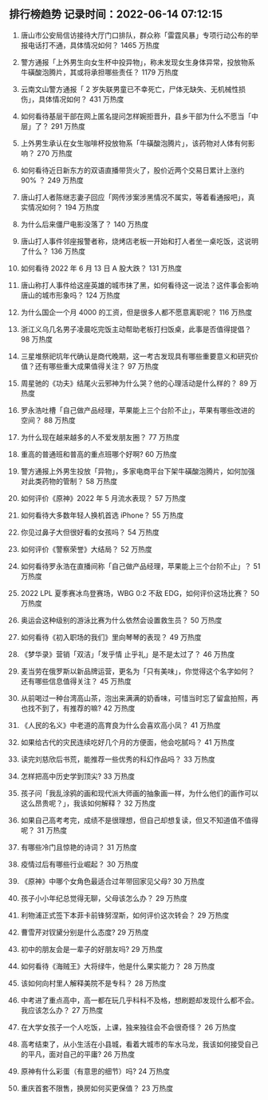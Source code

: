 
## 排行榜趋势 记录时间：2022-06-14 07:12:15
  
  1. 唐山市公安局信访接待大厅门口排队，群众称「雷霆风暴」专项行动公布的举报电话打不通，具体情况如何？ 1465 万热度
    
  2. 警方通报「上外男生向女生杯中投异物」，称未发现女生身体异常，投放物系牛磺酸泡腾片，其或将承担哪些责任？ 1179 万热度
    
  3. 云南文山警方通报「 2 岁失联男童已不幸死亡，尸体无缺失、无机械性损伤」，具体情况如何？ 431 万热度
    
  4. 如何看待基层干部在网上匿名提问怎样婉拒晋升，县乡干部为什么不愿当「中层」了？ 291 万热度
    
  5. 上外男生承认在女生咖啡杯投放物系「牛磺酸泡腾片」，该药物对人体有何影响？ 270 万热度
    
  6. 如何看待近日新东方的双语直播带货火了，股价近两个交易日累计上涨约 90% ？ 249 万热度
    
  7. 唐山打人者陈继志妻子回应「网传涉案涉黑情况不属实，等着看通报吧」，真实情况如何？ 194 万热度
    
  8. 为什么后来僵尸电影没落了？ 140 万热度
    
  9. 唐山打人事件邻座报警者称，烧烤店老板一开始和打人者坐一桌吃饭，这说明了什么？ 136 万热度
    
  10. 如何看待 2022 年 6 月 13 日 A 股大跌？ 131 万热度
    
  11. 唐山称打人事件给这座英雄的城市抹了黑，如何看待这一说法？这件事会影响唐山的城市形象吗？ 124 万热度
    
  12. 为什么国企一个月 4000 的工资，但是很多人都不愿意离职呢？ 116 万热度
    
  13. 浙江义乌几名男子凌晨吃完饭主动帮助老板打扫饭桌，此事是否值得提倡？ 98 万热度
    
  14. 三星堆祭祀坑年代确认是商代晚期，这一考古发现具有哪些重要意义和研究价值？还有哪些重大成果值得关注？ 97 万热度
    
  15. 周星驰的《功夫》结尾火云邪神为什么哭？他的心理活动是什么样的？ 89 万热度
    
  16. 罗永浩吐槽「自己做产品经理，苹果能上三个台阶不止」，苹果有哪些改进的空间？ 88 万热度
    
  17. 为什么现在越来越多的人不爱发朋友圈？ 77 万热度
    
  18. 重高的普通班和普高的重点班哪个好啊? 60 万热度
    
  19. 警方通报上外男生投放「异物」，多家电商平台下架牛磺酸泡腾片，如何加强对此类药物的管制？ 58 万热度
    
  20. 如何评价《原神》2022 年 5 月流水表现？ 57 万热度
    
  21. 如何看待大多数年轻人换机首选 iPhone？ 55 万热度
    
  22. 你见过鼻子大但很好看的女孩吗？ 54 万热度
    
  23. 如何评价《警察荣誉》大结局？ 52 万热度
    
  24. 如何看待罗永浩在直播间称「自己做产品经理，苹果能上三个台阶不止」？ 51 万热度
    
  25. 2022 LPL 夏季赛冰鸟登赛场，WBG 0:2 不敌 EDG，如何评价这场比赛？ 50 万热度
    
  26. 奥运会这种级别的游泳比赛为什么依然会设置救生员？ 50 万热度
    
  27. 如何看待《初入职场的我们》里向琴琴的表现？ 49 万热度
    
  28. 《梦华录》营销「双洁」「发乎情 止乎礼」是不是太过了？ 46 万热度
    
  29. 麦当劳在俄罗斯以新品牌运营，更名为「只有美味」，你觉得这个名字如何？还有哪些信息值得关注？ 45 万热度
    
  30. 从前喝过一种台湾高山茶，泡出来满满的奶香味，可惜当时忘了留盒拍照，再也找不到了，有推荐的嘛? 42 万热度
    
  31. 《人民的名义》中老道的高育良为什么会喜欢高小凤？ 41 万热度
    
  32. 如果给古代的灾民连续吃好几个月的方便面，他会吃腻吗？ 41 万热度
    
  33. 读完刘慈欣后书荒，能推荐一些优秀的科幻作品吗？ 33 万热度
    
  34. 怎样把高中历史学到顶尖? 33 万热度
    
  35. 孩子问「我乱涂鸦的画和现代派大师画的抽象画一样，为什么他们的画作可以这么昂贵呢？」，我该如何解释？ 32 万热度
    
  36. 如果自己高考考完，成绩不是很理想，但自己却想复读，但又不知道值不值得呢？ 31 万热度
    
  37. 有哪些冷门且惊艳的诗词？ 31 万热度
    
  38. 疫情过后有哪些行业崛起？ 30 万热度
    
  39. 《原神》中哪个女角色最适合过年带回家见父母? 30 万热度
    
  40. 孩子小小年纪总觉得无聊，父母该怎么办？ 29 万热度
    
  41. 利物浦正式签下本菲卡前锋努涅斯，如何评价这次转会？ 29 万热度
    
  42. 曹雪芹对钗黛分别是什么态度? 29 万热度
    
  43. 初中的朋友会是一辈子的好朋友吗? 29 万热度
    
  44. 如何看待《海贼王》大将绿牛，他是什么果实能力？ 28 万热度
    
  45. 该如何向村里人解释美院不是专科？ 28 万热度
    
  46. 中考进了重点高中，高一都在玩几乎科科不及格，想刷题却发现什么都不会。我应该怎么办？ 27 万热度
    
  47. 在大学女孩子一个人吃饭，上课，独来独往会不会很奇怪？ 26 万热度
    
  48. 高考结束了，从小生活在小县城，看着大城市的车水马龙，我该如何接受自己的平凡，面对自己的平庸? 26 万热度
    
  49. 原神有什么彩蛋（有意思的细节）吗? 24 万热度
    
  50. 重庆首套不限售，换房如何买更保值？ 23 万热度
    